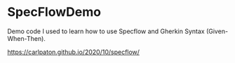 # SpecFlowDemo

Demo code I used to learn how to use Specflow and Gherkin Syntax (Given-When-Then). 

https://carlpaton.github.io/2020/10/specflow/